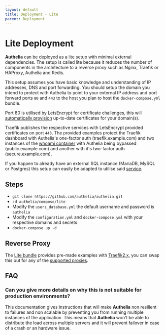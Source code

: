 ```yaml
---
layout: default
title: Deployment - Lite
parent: Deployment
---
```


# Lite Deployment

**Authelia** can be deployed as a lite setup with minimal external dependencies.
The setup is called lite because it reduces the number of components in the architecture
to a reverse proxy such as Nginx, Traefik or HAProxy, Authelia and Redis.

This setup assumes you have basic knowledge and understanding of IP addresses, DNS and port
forwarding. You should setup the domain you intend to protect with Authelia to point to your
external IP address and port forward ports `80` and `443` to the host you plan to host the
`docker-compose.yml` bundle.

Port 80 is utilised by LetsEncrypt for certificate challenges, this will [automatically
provision](https://docs.traefik.io/https/acme/) up-to-date certificates for your domain(s).

Traefik publishes the respective services with LetsEncrypt provided certificates on port `443`.
The provided examples protect the Traefik dashboard with Authelia's one-factor auth
(traefik.example.com) and two instances of the
[whoami container](https://hub.docker.com/r/containous/whoami) with Authelia being
bypassed (public.example.com) and another with it's two-factor auth (secure.example.com). 

If you happen to already have an external SQL instance (MariaDB, MySQL or Postgres) this 
setup can easily be adapted to utilise said [service](../configuration/storage/index.md).

## Steps

- `git clone https://github.com/authelia/authelia.git`
- `cd authelia/compose/lite`
- Modify the `users_database.yml` the default username and password is `authelia`
- Modify the `configuration.yml` and `docker-compose.yml` with your respective domains and secrets
- `docker-compose up -d`

## Reverse Proxy

The [Lite bundle](https://github.com/authelia/authelia/blob/master/compose/lite/docker-compose.yml)
provides pre-made examples with [Traefik2.x](./supported-proxies/traefik2.x.md), you can swap this
out for any of the [supported proxies](./supported-proxies/index.md).

## FAQ

### Can you give more details on why this is not suitable for production environments?

This documentation gives instructions that will make **Authelia** non
resilient to failures and non scalable by preventing you from running multiple
instances of the application. This means that **Authelia** won't be able to distribute
the load across multiple servers and it will prevent failover in case of a
crash or an hardware issue.